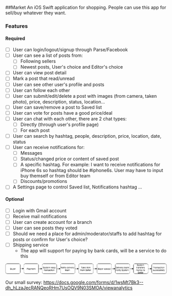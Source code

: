 ##Market
An iOS Swift application for shopping. People can use this app for sell/buy whatever they want.

### Features

#### Required
- [ ] User can login/logout/signup through Parse/Facebook
- [ ] User can see a list of posts from:
    - [ ] Following sellers
    - [ ] Newest posts, User's choice and Editor's choice
- [ ] User can view post detail
- [ ] Mark a post that read/unread
- [ ] User can see other user's profile and posts
- [ ] User can follow each other
- [ ] User can submit/edit/delete a post with images (from camera, taken photo), price, description, status, location...
- [ ] User can save/remove a post to Saved list
- [ ] User can vote for posts have a good price/deal
- [ ] User can chat with each other, there are 2 chat types:
    - [ ] Directly (through user's profile page)
    - [ ] For each post
- [ ] User can search by hashtag, people, description, price, location, date, status
- [ ] User can receive notifications for:
    - [ ] Messages
    - [ ] Status/changed price or content of saved post
    - [ ] A specific hashtag.
            For example: I want to receive notifications for iPhone 6s so hashtag should be #iphone6s. User may have to input buy themself or from Editor team
    - [ ] Discounts/promotions
- [ ] A Settings page to control Saved list, Notifications hashtag …
    
#### Optional
- [ ] Login with Gmail account
- [ ] Receive mail notifications
- [ ] User can create account for a branch
- [ ] User can see posts they voted
- [ ] Should we need a place for admin/moderator/staffs to add hashtag for posts or confirm for User's choice?
- [ ] Shipping service
    - The app will support for paying by bank cards, will be a service to do this
    
![alt text](ShippingService.png "Shipping service")

Our small survey:
https://docs.google.com/forms/d/1wsMt7Bk3--dh_hLzaJecRANQeoRHm7UsOQV9N03SMOA/viewanalytics